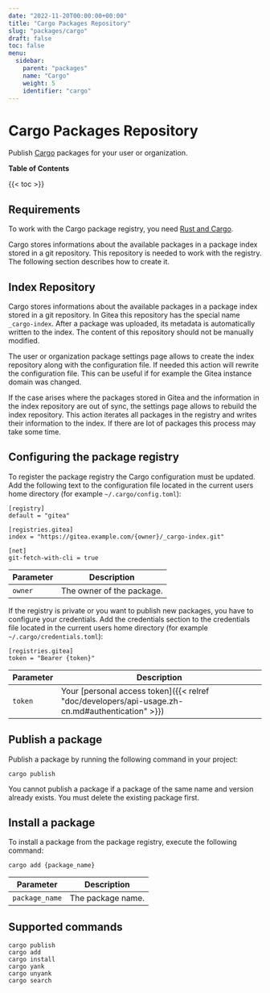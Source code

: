 ```yaml
---
date: "2022-11-20T00:00:00+00:00"
title: "Cargo Packages Repository"
slug: "packages/cargo"
draft: false
toc: false
menu:
  sidebar:
    parent: "packages"
    name: "Cargo"
    weight: 5
    identifier: "cargo"
---
```


# Cargo Packages Repository

Publish [Cargo](https://doc.rust-lang.org/stable/cargo/) packages for your user or organization.

**Table of Contents**

{{< toc >}}

## Requirements

To work with the Cargo package registry, you need [Rust and Cargo](https://www.rust-lang.org/tools/install).

Cargo stores informations about the available packages in a package index stored in a git repository.
This repository is needed to work with the registry.
The following section describes how to create it.

## Index Repository

Cargo stores informations about the available packages in a package index stored in a git repository.
In Gitea this repository has the special name `_cargo-index`.
After a package was uploaded, its metadata is automatically written to the index.
The content of this repository should not be manually modified.

The user or organization package settings page allows to create the index repository along with the configuration file.
If needed this action will rewrite the configuration file.
This can be useful if for example the Gitea instance domain was changed.

If the case arises where the packages stored in Gitea and the information in the index repository are out of sync, the settings page allows to rebuild the index repository.
This action iterates all packages in the registry and writes their information to the index.
If there are lot of packages this process may take some time.

## Configuring the package registry

To register the package registry the Cargo configuration must be updated.
Add the following text to the configuration file located in the current users home directory (for example `~/.cargo/config.toml`):

```
[registry]
default = "gitea"

[registries.gitea]
index = "https://gitea.example.com/{owner}/_cargo-index.git"

[net]
git-fetch-with-cli = true
```

| Parameter | Description |
| --------- | ----------- |
| `owner`   | The owner of the package. |

If the registry is private or you want to publish new packages, you have to configure your credentials.
Add the credentials section to the credentials file located in the current users home directory (for example `~/.cargo/credentials.toml`):

```
[registries.gitea]
token = "Bearer {token}"
```

| Parameter | Description |
| --------- | ----------- |
| `token`   | Your [personal access token]({{< relref "doc/developers/api-usage.zh-cn.md#authentication" >}}) |

## Publish a package

Publish a package by running the following command in your project:

```shell
cargo publish
```

You cannot publish a package if a package of the same name and version already exists. You must delete the existing package first.

## Install a package

To install a package from the package registry, execute the following command:

```shell
cargo add {package_name}
```

| Parameter      | Description |
| -------------- | ----------- |
| `package_name` | The package name. |

## Supported commands

```
cargo publish
cargo add
cargo install
cargo yank
cargo unyank
cargo search
```
